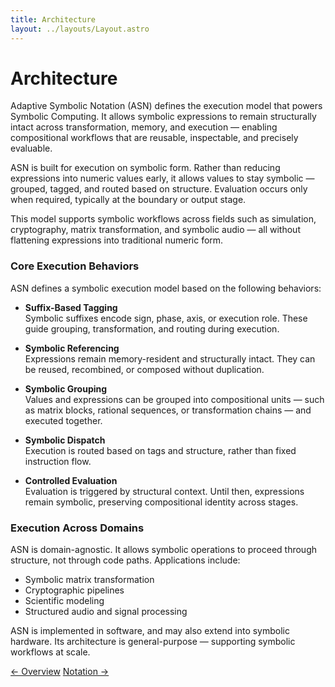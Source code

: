 ```yaml
---
title: Architecture
layout: ../layouts/Layout.astro
---
```


# Architecture 

Adaptive Symbolic Notation (ASN) defines the execution model that powers Symbolic Computing. It allows symbolic expressions to remain structurally intact across transformation, memory, and execution — enabling compositional workflows that are reusable, inspectable, and precisely evaluable.

ASN is built for execution on symbolic form. Rather than reducing expressions into numeric values early, it allows values to stay symbolic — grouped, tagged, and routed based on structure. Evaluation occurs only when required, typically at the boundary or output stage.

This model supports symbolic workflows across fields such as simulation, cryptography, matrix transformation, and symbolic audio — all without flattening expressions into traditional numeric form.

### Core Execution Behaviors

ASN defines a symbolic execution model based on the following behaviors:

- **Suffix-Based Tagging**  
  Symbolic suffixes encode sign, phase, axis, or execution role. These guide grouping, transformation, and routing during execution.

- **Symbolic Referencing**  
  Expressions remain memory-resident and structurally intact. They can be reused, recombined, or composed without duplication.

- **Symbolic Grouping**  
  Values and expressions can be grouped into compositional units — such as matrix blocks, rational sequences, or transformation chains — and executed together.

- **Symbolic Dispatch**  
  Execution is routed based on tags and structure, rather than fixed instruction flow.

- **Controlled Evaluation**  
  Evaluation is triggered by structural context. Until then, expressions remain symbolic, preserving compositional identity across stages.

### Execution Across Domains

ASN is domain-agnostic. It allows symbolic operations to proceed through structure, not through code paths. Applications include:

- Symbolic matrix transformation  
- Cryptographic pipelines  
- Scientific modeling  
- Structured audio and signal processing

ASN is implemented in software, and may also extend into symbolic hardware. Its architecture is general-purpose — supporting symbolic workflows at scale.

<div class="hidden sm:flex justify-between mt-12 text-sm font-medium">
  <a href="/" class="link-nav-soft">← Overview</a>
  <a href="/notation" class="link-nav-soft">Notation →</a>
</div>
